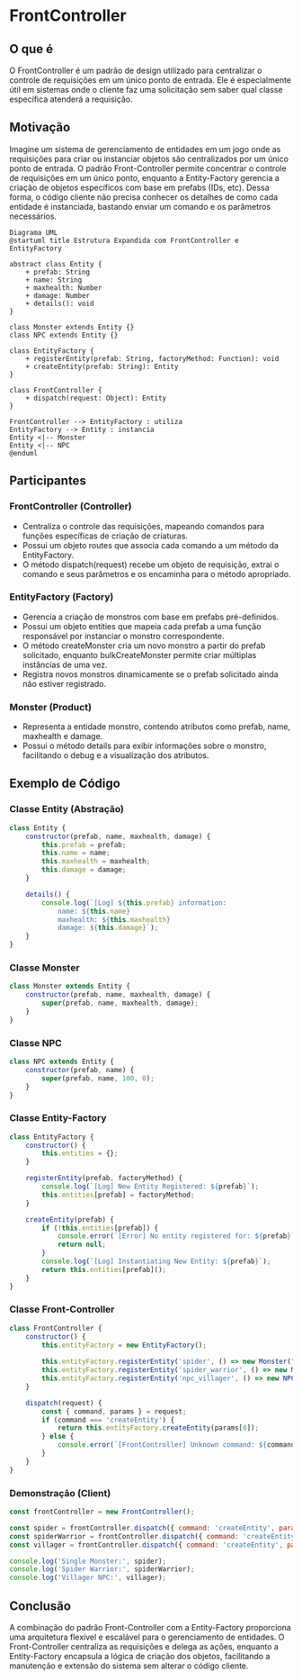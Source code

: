 # FrontController

## O que é
O FrontController é um padrão de design utilizado para centralizar o controle de requisições em um único ponto de entrada. Ele é especialmente útil em sistemas onde o cliente faz uma solicitação sem saber qual classe específica atenderá a requisição.

## Motivação
Imagine um sistema de gerenciamento de entidades em um jogo onde as requisições para criar ou instanciar objetos são centralizados por um único ponto de entrada. O padrão Front-Controller permite concentrar o controle de requisições em um único ponto, enquanto a Entity-Factory gerencia a criação de objetos específicos com base em prefabs (IDs, etc). Dessa forma, o código cliente não precisa conhecer os detalhes de como cada entidade é instanciada, bastando enviar um comando e os parâmetros necessários.

```plantuml
Diagrama UML
@startuml title Estrutura Expandida com FrontController e EntityFactory

abstract class Entity {
    + prefab: String
    + name: String
    + maxhealth: Number
    + damage: Number
    + details(): void
}

class Monster extends Entity {}
class NPC extends Entity {}

class EntityFactory {
    + registerEntity(prefab: String, factoryMethod: Function): void
    + createEntity(prefab: String): Entity
}

class FrontController {
    + dispatch(request: Object): Entity
}

FrontController --> EntityFactory : utiliza 
EntityFactory --> Entity : instancia
Entity <|-- Monster
Entity <|-- NPC
@enduml
``` 
## Participantes

### FrontController (Controller)
- Centraliza o controle das requisições, mapeando comandos para funções específicas de criação de criaturas.
- Possui um objeto routes que associa cada comando a um método da EntityFactory.
- O método dispatch(request) recebe um objeto de requisição, extrai o comando e seus parâmetros e os encaminha para o método apropriado.


### EntityFactory (Factory)
- Gerencia a criação de monstros com base em prefabs pré-definidos.
- Possui um objeto entities que mapeia cada prefab a uma função responsável por instanciar o monstro correspondente.
- O método createMonster cria um novo monstro a partir do prefab solicitado, enquanto bulkCreateMonster permite criar múltiplas instâncias de uma vez.
- Registra novos monstros dinamicamente se o prefab solicitado ainda não estiver registrado.


### Monster (Product)
- Representa a entidade monstro, contendo atributos como prefab, name, maxhealth e damage.
- Possui o método details para exibir informações sobre o monstro, facilitando o debug e a visualização dos atributos.


## Exemplo de Código

### Classe Entity (Abstração)

```js
class Entity {
    constructor(prefab, name, maxhealth, damage) {
        this.prefab = prefab;
        this.name = name;
        this.maxhealth = maxhealth;
        this.damage = damage;
    }

    details() {
        console.log(`[Log] ${this.prefab} information:
            name: ${this.name}
            maxhealth: ${this.maxhealth}
            damage: ${this.damage}`);
    }
}
```

### Classe Monster
```js
class Monster extends Entity {
    constructor(prefab, name, maxhealth, damage) {
        super(prefab, name, maxhealth, damage);
    }
}
```

### Classe NPC
```js
class NPC extends Entity {
    constructor(prefab, name) {
        super(prefab, name, 100, 0);
    }
}
```

### Classe Entity-Factory
```js
class EntityFactory {
    constructor() {
        this.entities = {};
    }

    registerEntity(prefab, factoryMethod) {
        console.log(`[Log] New Entity Registered: ${prefab}`);
        this.entities[prefab] = factoryMethod;
    }

    createEntity(prefab) {
        if (!this.entities[prefab]) {
            console.error(`[Error] No entity registered for: ${prefab}`);
            return null;
        }
        console.log(`[Log] Instantiating New Entity: ${prefab}`);
        return this.entities[prefab]();
    }
}
```

### Classe Front-Controller

```js
class FrontController {
    constructor() {
        this.entityFactory = new EntityFactory();
        
        this.entityFactory.registerEntity('spider', () => new Monster("spider", "Spider", 100, 20));
        this.entityFactory.registerEntity('spider_warrior', () => new Monster("spider_warrior", "Spider Warrior", 200, 40));
        this.entityFactory.registerEntity('npc_villager', () => new NPC("npc_villager", "Villager"));
    }

    dispatch(request) {
        const { command, params } = request;
        if (command === 'createEntity') {
            return this.entityFactory.createEntity(params[0]);
        } else {
            console.error(`[FrontController] Unknown command: ${command}`);
        }
    }
}
``` 

### Demonstração (Client)
```js
const frontController = new FrontController();

const spider = frontController.dispatch({ command: 'createEntity', params: ['spider'] });
const spiderWarrior = frontController.dispatch({ command: 'createEntity', params: ['spider_warrior'] });
const villager = frontController.dispatch({ command: 'createEntity', params: ['npc_villager'] });

console.log('Single Monster:', spider);
console.log('Spider Warrior:', spiderWarrior);
console.log('Villager NPC:', villager);
```


## Conclusão
A combinação do padrão Front-Controller com a Entity-Factory proporciona uma arquitetura flexível e escalável para o gerenciamento de entidades. O Front-Controller centraliza as requisições e delega as ações, enquanto a Entity-Factory encapsula a lógica de criação dos objetos, facilitando a manutenção e extensão do sistema sem alterar o código cliente.
